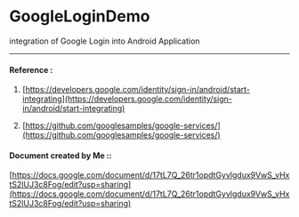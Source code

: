 # GoogleLoginDemo
integration of Google Login into Android Application

***

#### Reference : 
1. [https://developers.google.com/identity/sign-in/android/start-integrating](https://developers.google.com/identity/sign-in/android/start-integrating)

1. [https://github.com/googlesamples/google-services/](https://github.com/googlesamples/google-services/)

#### Document created by Me ::

[https://docs.google.com/document/d/17tL7Q_26tr1opdtGyvlgdux9VwS_vHxtS2lUJ3c8Fog/edit?usp=sharing](https://docs.google.com/document/d/17tL7Q_26tr1opdtGyvlgdux9VwS_vHxtS2lUJ3c8Fog/edit?usp=sharing)
